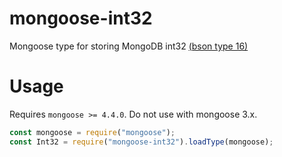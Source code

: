 # mongoose-int32

Mongoose type for storing MongoDB int32 [(bson type 16)](http://bsonspec.org/spec.html)

# Usage

Requires `mongoose >= 4.4.0`. Do not use with mongoose 3.x.

```javascript
const mongoose = require("mongoose");
const Int32 = require("mongoose-int32").loadType(mongoose);
```
